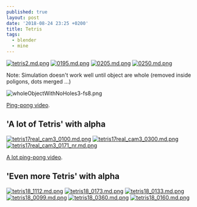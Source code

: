 ```yaml
---
published: true
layout: post
date: '2018-08-24 23:25 +0200'
title: Tetris
tags:
  - blender
  - mine
---
```

[![tetris2.md.png](https://cdn.scrot.moe/images/2018/08/24/tetris2.md.png)](https://cdn.scrot.moe/images/2018/08/24/tetris2.png)
[![0195.md.png](https://cdn.scrot.moe/images/2018/08/25/0195.md.png)](https://scrot.moe/image/9Te1C)
[![0205.md.png](https://cdn.scrot.moe/images/2018/08/25/0205.md.png)](https://scrot.moe/image/9Twjj)
[![0250.md.png](https://cdn.scrot.moe/images/2018/08/25/0250.md.png)](https://scrot.moe/image/9TIYe)

Note: Simulation doesn't work well until object are whole (removed inside poligons, dots merged ...)

![wholeObjectWithNoHoles3-fs8.png]({{site.baseurl}}/media/wholeObjectWithNoHoles3-fs8.png)

[Ping-pong video](https://youtu.be/aLMDGakHnYQ).

## 'A lot of Tetris' with alpha

[![tetris17real_cam3_0100.md.png](https://cdn.scrot.moe/images/2018/08/26/tetris17real_cam3_0100.md.png)](https://scrot.moe/image/9TnYA)
[![tetris17real_cam3_0300.md.png](https://cdn.scrot.moe/images/2018/08/26/tetris17real_cam3_0300.md.png)](https://scrot.moe/image/9ToEL)
[![tetris17real_cam3_0171_nr.md.png](https://cdn.scrot.moe/images/2018/08/26/tetris17real_cam3_0171_nr.md.png)](https://scrot.moe/image/9TpTb)

[A lot ping-pong video](https://youtu.be/LMuWSCOKPgk).

## 'Even more Tetris' with alpha

[![tetris18_1112.md.png](https://cdn.scrot.moe/images/2018/08/27/tetris18_1112.md.png)](https://scrot.moe/image/9TRgy)
[![tetris18_0173.md.png](https://cdn.scrot.moe/images/2018/08/27/tetris18_0173.md.png)](https://scrot.moe/image/9TTuq)
[![tetris18_0133.md.png](https://cdn.scrot.moe/images/2018/08/27/tetris18_0133.md.png)](https://scrot.moe/image/9TdEU)
[![tetris18_0099.md.png](https://cdn.scrot.moe/images/2018/08/27/tetris18_0099.md.png)](https://scrot.moe/image/9T4Um)
[![tetris18_0360.md.png](https://cdn.scrot.moe/images/2018/08/27/tetris18_0360.md.png)](https://scrot.moe/image/9T596)
[![tetris18_0160.md.png](https://cdn.scrot.moe/images/2018/08/27/tetris18_0160.md.png)](https://scrot.moe/image/9TuIC)